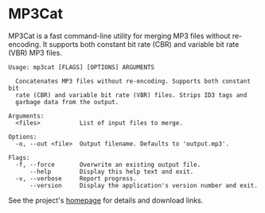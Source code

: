 
# MP3Cat

MP3Cat is a fast command-line utility for merging MP3 files without re-encoding. It supports both constant bit rate (CBR) and variable bit rate (VBR) MP3 files.

    Usage: mp3cat [FLAGS] [OPTIONS] ARGUMENTS

      Concatenates MP3 files without re-encoding. Supports both constant bit
      rate (CBR) and variable bit rate (VBR) files. Strips ID3 tags and
      garbage data from the output.

    Arguments:
      <files>           List of input files to merge.

    Options:
      -o, --out <file>  Output filename. Defaults to 'output.mp3'.

    Flags:
      -f, --force       Overwrite an existing output file.
          --help        Display this help text and exit.
      -v, --verbose     Report progress.
          --version     Display the application's version number and exit.

See the project's [homepage][] for details and download links.

[homepage]: http://mulholland.xyz/dev/mp3cat/
